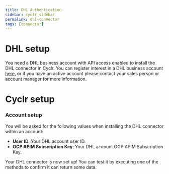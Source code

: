 ```yaml
---
title: DHL Authentication
sidebar: cyclr_sidebar
permalink: dhl-connector
tags: [connector]
---
```


<a name="dhl-setup"></a>

# DHL setup

You need a DHL business account with API access enabled to install the DHL connector in Cyclr. You can register interest in a DHL business account [here](https://www.dhl.com/gb-en/home/our-divisions/parcel/business-users/business-services.html#parsysPath_horizontal_ruler_195), or if you have an active account please contact your sales person or account manager for more information.

<a name="cyclr-setup"></a>

# Cyclr setup

<a name="account-setup"></a>

### Account setup

You will be asked for the following values when installing the DHL connector within an account:

-   **User ID**: Your DHL account user ID.
-   **OCP APIM Subscription Key**: Your DHL account OCP APIM Subscription Key.

Your DHL connector is now set up! You can test it by executing one of the methods to confirm it can return some data.
